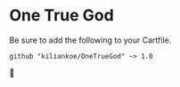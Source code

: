 # One True God

Be sure to add the following to your Cartfile.

```
github "kiliankoe/OneTrueGod" ~> 1.0
```

🙌
